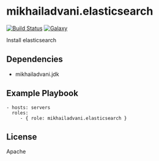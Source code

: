 mikhailadvani.elasticsearch
=========

[![Build Status](https://travis-ci.org/mikhailadvani/elasticsearch.svg?branch=master)](https://travis-ci.org/mikhailadvani/elasticsearch) [![Galaxy](https://img.shields.io/badge/ansible--galaxy-mikhailadvani.elasticsearch-blue.svg)](https://galaxy.ansible.com/mikhailadvani/elasticsearch)

Install elasticsearch

Dependencies
------------

- mikhailadvani.jdk

Example Playbook
----------------

    - hosts: servers
      roles:
         - { role: mikhailadvani.elasticsearch }

License
-------

Apache
